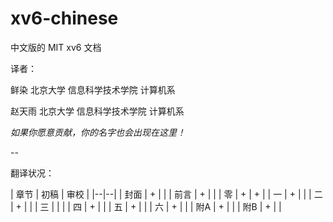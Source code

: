xv6-chinese
===========

中文版的 MIT xv6 文档

译者：

鲜染 北京大学 信息科学技术学院 计算机系

赵天雨 北京大学 信息科学技术学院 计算机系

*如果你愿意贡献，你的名字也会出现在这里！*

-- 

翻译状况：

| 章节 | 初稿 | 审校 |
|--|--|
| 封面 | + |  |
| 前言 | + |  |
| 零 | + | + |
| 一 | + | |
| 二 | + | |
| 三 |  | |
| 四 | + | |
| 五 | + | |
| 六 | + | |
| 附A | + | |
| 附B | + | |
